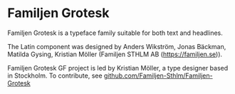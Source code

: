 # Familjen Grotesk

Familjen Grotesk is a typeface family suitable for both text and headlines.

The Latin component was designed by Anders Wikström, Jonas Bäckman, Matilda Gysing, Kristian Möller (Familjen STHLM AB (https://familjen.se)). 

Familjen Grotesk GF project is led by Kristian Möller, a type designer based in Stockholm. 
To contribute, see [github.com/Familjen-Sthlm/Familjen-Grotesk](https://github.com/Familjen-Sthlm/Familjen-Grotesk)
